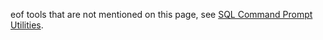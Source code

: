 eof tools that are not mentioned on this page, see [SQL Command Prompt Utilities](command-prompt-utility-reference-database-engine.md).

